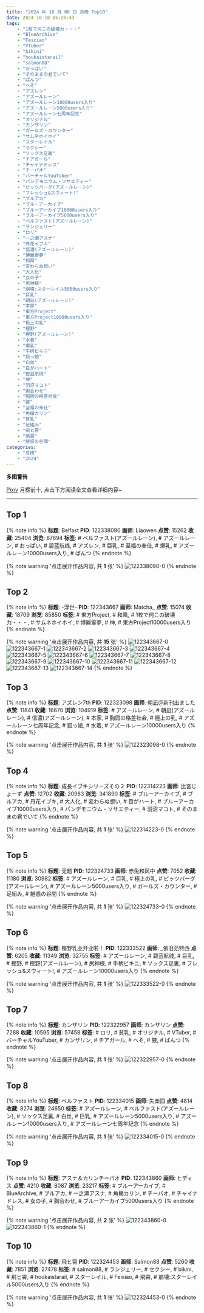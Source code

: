 ```yaml
---
title: "2024 年 10 月 08 日 月榜 Top10"
date: 2024-10-10 05:26:43
tags:
    - "1枚で何この破壊力・・・"
    - "BlueArchive"
    - "Feixiao"
    - "VTuber"
    - "bikini"
    - "houkaistarail"
    - "salmon88"
    - "おっぱい"
    - "そのままの君でいて"
    - "ぱんつ"
    - "へそ"
    - "アズレン"
    - "アズールレーン"
    - "アズールレーン10000users入り"
    - "アズールレーン5000users入り"
    - "アズールレーン七周年記念"
    - "オリジナル"
    - "カンザリン"
    - "ガールズ・カウンター"
    - "サムネホイホイ"
    - "スターレイル"
    - "セクシー"
    - "ソックス足裏"
    - "チアガール"
    - "チャイナドレス"
    - "チーパオ"
    - "バーチャルYouTuber"
    - "パンデモニウム・ソサエティー"
    - "ピッツバーグ(アズールレーン)"
    - "フレッシュ&スウィート!"
    - "ブルアカ"
    - "ブルーアーカイブ"
    - "ブルーアーカイブ10000users入り"
    - "ブルーアーカイブ5000users入り"
    - "ベルファスト(アズールレーン)"
    - "ランジェリー"
    - "ロリ"
    - "一之瀬アスナ"
    - "丹花イブキ"
    - "信濃(アズールレーン)"
    - "博麗霊夢"
    - "和風"
    - "変わらぬ想い"
    - "大人化"
    - "女の子"
    - "尻神様"
    - "崩壊:スターレイル5000users入り"
    - "巨乳"
    - "朝凪(アズールレーン)"
    - "本家"
    - "東方Project"
    - "東方Project10000users入り"
    - "極上の乳"
    - "樫野"
    - "樫野(アズールレーン)"
    - "水着"
    - "爆乳"
    - "牛柄ビキニ"
    - "狐っ娘"
    - "白丝"
    - "目がハート"
    - "碧蓝航线"
    - "神"
    - "羽沼マコト"
    - "胸合わせ"
    - "胸囲の格差社会"
    - "腋"
    - "至福の奉仕"
    - "角楯カリン"
    - "貧乳"
    - "足組み"
    - "飛ヒ霄"
    - "飛霄"
    - "魅惑の谷間"
categories:
    - "月榜"
    - "2024"
---
```


<i class="fa fa-triangle-exclamation"></i>**多图警告**<i class="fa fa-triangle-exclamation"></i>

[Pixiv](https://www.pixiv.net/) 月榜前十, 点击下方阅读全文查看详细内容~

<!-- more -->

---

## Top 1

{% note info %}
**标题**: Belfast
**PID**: 122338090 **画师**: Liaowen
**点赞**: 15262 **收藏**: 25404 **浏览**: 87694
**标签**: # ベルファスト(アズールレーン), # アズールレーン, # おっぱい, # 碧蓝航线, # アズレン, # 巨乳, # 至福の奉仕, # 爆乳, # アズールレーン10000users入り, # ぱんつ
{% endnote %}

{% note warning '点击展开作品内容, 共 **1** 张' %}
![122338090-0](https://i.pixiv.re/img-original/img/2024/09/11/16/46/00/122338090_p0.png)
{% endnote %}

## Top 2

{% note info %}
**标题**: -浮世-
**PID**: 122343667 **画师**: Matcha_
**点赞**: 15074 **收藏**: 18709 **浏览**: 85850
**标签**: # 東方Project, # 和風, # 1枚で何この破壊力・・・, # サムネホイホイ, # 博麗霊夢, # 神, # 東方Project10000users入り
{% endnote %}

{% note warning '点击展开作品内容, 共 **15** 张' %}
![122343667-0](https://i.pixiv.re/img-original/img/2024/09/11/20/39/20/122343667_p0.jpg)
![122343667-1](https://i.pixiv.re/img-original/img/2024/09/11/20/39/20/122343667_p1.jpg)
![122343667-2](https://i.pixiv.re/img-original/img/2024/09/11/20/39/20/122343667_p2.jpg)
![122343667-3](https://i.pixiv.re/img-original/img/2024/09/11/20/39/20/122343667_p3.jpg)
![122343667-4](https://i.pixiv.re/img-original/img/2024/09/11/20/39/20/122343667_p4.jpg)
![122343667-5](https://i.pixiv.re/img-original/img/2024/09/11/20/39/20/122343667_p5.jpg)
![122343667-6](https://i.pixiv.re/img-original/img/2024/09/11/20/39/20/122343667_p6.jpg)
![122343667-7](https://i.pixiv.re/img-original/img/2024/09/11/20/39/20/122343667_p7.jpg)
![122343667-8](https://i.pixiv.re/img-original/img/2024/09/11/20/39/20/122343667_p8.jpg)
![122343667-9](https://i.pixiv.re/img-original/img/2024/09/11/20/39/20/122343667_p9.jpg)
![122343667-10](https://i.pixiv.re/img-original/img/2024/09/11/20/39/20/122343667_p10.jpg)
![122343667-11](https://i.pixiv.re/img-original/img/2024/09/11/20/39/20/122343667_p11.jpg)
![122343667-12](https://i.pixiv.re/img-original/img/2024/09/11/20/39/20/122343667_p12.jpg)
![122343667-13](https://i.pixiv.re/img-original/img/2024/09/11/20/39/20/122343667_p13.jpg)
![122343667-14](https://i.pixiv.re/img-original/img/2024/09/11/20/39/20/122343667_p14.jpg)
{% endnote %}

## Top 3

{% note info %}
**标题**: アズレン7th
**PID**: 122323098 **画师**: 朝凪＠新刊出ました
**点赞**: 11841 **收藏**: 16670 **浏览**: 104919
**标签**: # アズールレーン, # 朝凪(アズールレーン), # 信濃(アズールレーン), # 本家, # 胸囲の格差社会, # 極上の乳, # アズールレーン七周年記念, # 狐っ娘, # 水着, # アズールレーン10000users入り
{% endnote %}

{% note warning '点击展开作品内容, 共 **1** 张' %}
![122323098-0](https://i.pixiv.re/img-original/img/2024/09/11/00/01/31/122323098_p0.jpg)
{% endnote %}

## Top 4

{% note info %}
**标题**: 成長イブキシリーズその２
**PID**: 122314223 **画师**: 比宮じょーず
**点赞**: 12702 **收藏**: 20983 **浏览**: 341890
**标签**: # ブルーアーカイブ, # ブルアカ, # 丹花イブキ, # 大人化, # 変わらぬ想い, # 目がハート, # ブルーアーカイブ10000users入り, # パンデモニウム・ソサエティー, # 羽沼マコト, # そのままの君でいて
{% endnote %}

{% note warning '点击展开作品内容, 共 **1** 张' %}
![122314223-0](https://i.pixiv.re/img-original/img/2024/09/10/19/32/08/122314223_p0.png)
{% endnote %}

## Top 5

{% note info %}
**标题**: 无题
**PID**: 122324733 **画师**: 赤兔和风中
**点赞**: 7052 **收藏**: 11180 **浏览**: 30982
**标签**: # アズールレーン, # 巨乳, # 極上の乳, # ピッツバーグ(アズールレーン), # アズールレーン5000users入り, # ガールズ・カウンター, # 足組み, # 魅惑の谷間
{% endnote %}

{% note warning '点击展开作品内容, 共 **1** 张' %}
![122324733-0](https://i.pixiv.re/img-original/img/2024/09/11/00/49/52/122324733_p0.png)
{% endnote %}

## Top 6

{% note info %}
**标题**: 樫野乳业开业啦！
**PID**: 122333522 **画师**: _依旧范特西
**点赞**: 6205 **收藏**: 11349 **浏览**: 32755
**标签**: # アズールレーン, # 碧蓝航线, # 巨乳, # 樫野, # 樫野(アズールレーン), # 尻神様, # 牛柄ビキニ, # ソックス足裏, # フレッシュ&スウィート!, # アズールレーン10000users入り
{% endnote %}

{% note warning '点击展开作品内容, 共 **1** 张' %}
![122333522-0](https://i.pixiv.re/img-original/img/2024/09/11/11/39/02/122333522_p0.jpg)
{% endnote %}

## Top 7

{% note info %}
**标题**: カンザリン
**PID**: 122322957 **画师**: カンザリン
**点赞**: 7288 **收藏**: 10595 **浏览**: 57458
**标签**: # ロリ, # 貧乳, # オリジナル, # VTuber, # バーチャルYouTuber, # カンザリン, # チアガール, # へそ, # 腋, # ぱんつ
{% endnote %}

{% note warning '点击展开作品内容, 共 **1** 张' %}
![122322957-0](https://i.pixiv.re/img-original/img/2024/09/11/00/00/32/122322957_p0.png)
{% endnote %}

## Top 8

{% note info %}
**标题**: ベルファスト
**PID**: 122334015 **画师**: 失楽园
**点赞**: 4814 **收藏**: 8274 **浏览**: 24650
**标签**: # アズールレーン, # ベルファスト(アズールレーン), # ソックス足裏, # 白丝, # 巨乳, # アズールレーン5000users入り, # アズールレーン10000users入り, # アズールレーン七周年記念
{% endnote %}

{% note warning '点击展开作品内容, 共 **1** 张' %}
![122334015-0](https://i.pixiv.re/img-original/img/2024/09/11/12/05/21/122334015_p0.jpg)
{% endnote %}

## Top 9

{% note info %}
**标题**: アスナ＆カリンチーパオ
**PID**: 122343860 **画师**: ヒディス
**点赞**: 4210 **收藏**: 8087 **浏览**: 23217
**标签**: # ブルーアーカイブ, # BlueArchive, # ブルアカ, # 一之瀬アスナ, # 角楯カリン, # チーパオ, # チャイナドレス, # 女の子, # 胸合わせ, # ブルーアーカイブ5000users入り
{% endnote %}

{% note warning '点击展开作品内容, 共 **2** 张' %}
![122343860-0](https://i.pixiv.re/img-original/img/2024/09/11/20/45/22/122343860_p0.png)
![122343860-1](https://i.pixiv.re/img-original/img/2024/09/11/20/45/22/122343860_p1.png)
{% endnote %}

## Top 10

{% note info %}
**标题**: 飛ヒ霄
**PID**: 122324453 **画师**: Salmon88
**点赞**: 5260 **收藏**: 7851 **浏览**: 27478
**标签**: # salmon88, # ランジェリー, # セクシー, # bikini, # 飛ヒ霄, # houkaistarail, # スターレイル, # Feixiao, # 飛霄, # 崩壊:スターレイル5000users入り
{% endnote %}

{% note warning '点击展开作品内容, 共 **1** 张' %}
![122324453-0](https://i.pixiv.re/img-original/img/2024/09/11/00/39/36/122324453_p0.jpg)
{% endnote %}
